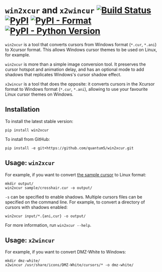 # `win2xcur` and `x2wincur` [![Build Status](https://img.shields.io/github/workflow/status/quantum5/win2xcur/Python%20package)](https://github.com/quantum5/win2xcur/actions) [![PyPI](https://img.shields.io/pypi/v/win2xcur.svg)](https://pypi.org/project/win2xcur/) [![PyPI - Format](https://img.shields.io/pypi/format/win2xcur.svg)](https://pypi.org/project/win2xcur/) [![PyPI - Python Version](https://img.shields.io/pypi/pyversions/win2xcur.svg)](https://pypi.org/project/win2xcur/)

`win2xcur` is a tool that converts cursors from Windows format (`*.cur`,
`*.ani`) to Xcursor format. This allows Windows cursor themes to be used on
Linux, for example.

`win2xcur` is more than a simple image conversion tool. It preserves the cursor
hotspot and animation delay, and has an optional mode to add shadows that
replicates Windows's cursor shadow effect.

`x2wincur` is a tool that does the opposite: it converts cursors in the Xcursor
format to Windows format (`*.cur`, `*.ani`), allowing to use your favourite
Linux cursor themes on Windows.

## Installation

To install the latest stable version:

    pip install win2xcur

To install from GitHub:

    pip install -e git+https://github.com/quantum5/win2xcur.git

## Usage: `win2xcur`

For example, if you want to convert [the sample cursor](sample/crosshair.cur)
to Linux format:

    mkdir output/
    win2xcur sample/crosshair.cur -o output/

`-s` can be specified to enable shadows.
Multiple cursors files can be specified on the command line.
For example, to convert a directory of cursors with shadows enabled:

    win2xcur input/*.{ani,cur} -o output/ 

For more information, run `win2xcur --help`.

## Usage: `x2wincur`

For example, if you want to convert DMZ-White to Windows:

    mkdir dmz-white/
    x2wincur /usr/share/icons/DMZ-White/cursors/* -o dmz-white/
